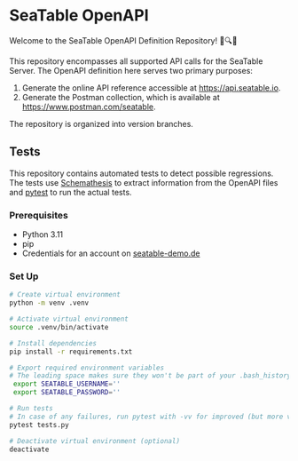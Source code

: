# SeaTable OpenAPI

Welcome to the SeaTable OpenAPI Definition Repository! 🌊🔍✨

This repository encompasses all supported API calls for the SeaTable Server. The OpenAPI definition here serves two primary purposes:

1. Generate the online API reference accessible at https://api.seatable.io.
2. Generate the Postman collection, which is available at https://www.postman.com/seatable.

The repository is organized into version branches.

## Tests

This repository contains automated tests to detect possible regressions. The tests use [Schemathesis](https://schemathesis.readthedocs.io/en/stable/)
to extract information from the OpenAPI files and [pytest](https://docs.pytest.org/en/8.2.x/) to run the actual tests.

### Prerequisites

- Python 3.11
- pip
- Credentials for an account on [seatable-demo.de](https://seatable-demo.de)

### Set Up

```bash
# Create virtual environment
python -m venv .venv

# Activate virtual environment
source .venv/bin/activate

# Install dependencies
pip install -r requirements.txt

# Export required environment variables
# The leading space makes sure they won't be part of your .bash_history
 export SEATABLE_USERNAME=''
 export SEATABLE_PASSWORD=''

# Run tests
# In case of any failures, run pytest with -vv for improved (but more verbose) output
pytest tests.py

# Deactivate virtual environment (optional)
deactivate
```
